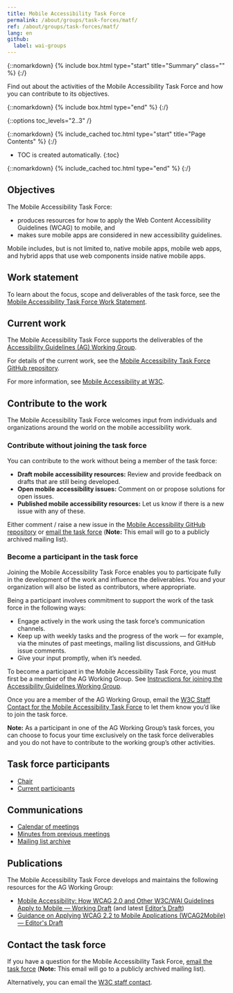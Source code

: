 ```yaml
---
title: Mobile Accessibility Task Force
permalink: /about/groups/task-forces/matf/
ref: /about/groups/task-forces/matf/
lang: en
github:
  label: wai-groups
---
```


{::nomarkdown}
{% include box.html type="start" title="Summary" class="" %}
{:/}

Find out about the activities of the Mobile Accessibility Task Force and how you can contribute to its objectives.

{::nomarkdown}
{% include box.html type="end" %}
{:/}

{::options toc_levels="2..3" /}

{::nomarkdown}
{% include_cached toc.html type="start" title="Page Contents" %}
{:/}

-   TOC is created automatically.
{:toc}

{::nomarkdown}
{% include_cached toc.html type="end" %}
{:/}

## Objectives

The Mobile Accessibility Task Force:

- produces resources for how to apply the Web Content Accessibility Guidelines (WCAG) to mobile, and 
- makes sure mobile apps are considered in new accessibility guidelines.

Mobile includes, but is not limited to, native mobile apps, mobile web apps, and hybrid apps that use web components inside native mobile apps.

## Work statement

To learn about the focus, scope and deliverables of the task force, see the [Mobile Accessibility Task Force Work Statement](/about/groups/task-forces/matf/work-statement/).

## Current work

The Mobile Accessibility Task Force supports the deliverables of the [Accessibility Guidelines (AG) Working Group](/about/groups/agwg/).

For details of the current work, see the [Mobile Accessibility Task Force GitHub repository](https://github.com/w3c/matf/issues).

For more information, see [Mobile Accessibility at W3C](/standards-guidelines/mobile/).

## Contribute to the work

The Mobile Accessibility Task Force welcomes input from individuals and organizations around the world on the mobile accessibility work.

### Contribute without joining the task force

You can contribute to the work without being a member of the task force:

- **Draft mobile accessibility resources:** Review and provide feedback on drafts that are still being developed.
- **Open mobile accessibility issues:** Comment on or propose solutions for open issues.
- **Published mobile accessibility resources:** Let us know if there is a new issue with any of these.

Either comment / raise a new issue in the [Mobile Accessibility GitHub repository](https://github.com/w3c/matf/issues) or [email the task force](mailto:public-mobile-a11y-tf@w3.org) (<strong>Note:</strong> This email will go to a publicly archived mailing list).

### Become a participant in the task force

Joining the Mobile Accessibility Task Force enables you to participate fully in the development of the work and influence the deliverables. You and your organization will also be listed as contributors, where appropriate.

Being a participant involves commitment to support the work of the task force in the following ways:

* Engage actively in the work using the task force’s communication channels.
* Keep up with weekly tasks and the progress of the work &mdash; for example, via the minutes of past meetings, mailing list discussions, and GitHub issue comments.
* Give your input promptly, when it’s needed.

To become a participant in the Mobile Accessibility Task Force, you must first be a member of the AG Working Group. See [Instructions for joining the Accessibility Guidelines Working Group](https://www.w3.org/groups/wg/ag/instructions/).

Once you are a member of the AG Working Group, email the [W3C Staff Contact for the Mobile Accessibility Task Force](https://www.w3.org/groups/tf/mobile-a11y-tf/participants/#staff) to let them know you’d like to join the task force.

**Note:** As a participant in one of the AG Working Group’s task forces, you can choose to focus your time exclusively on the task force deliverables and you do not have to contribute to the working group’s other activities.

## Task force participants

* [Chair](https://www.w3.org/groups/tf/mobile-a11y-tf/participants/#chairs)
* [Current participants](https://www.w3.org/groups/tf/mobile-a11y-tf/participants/#participants)

## Communications

* [Calendar of meetings](https://www.w3.org/groups/tf/mobile-a11y-tf/calendar/)
* [Minutes from previous meetings](/about/groups/task-forces/matf/minutes/)
* [Mailing list archive](https://lists.w3.org/Archives/Public/public-mobile-a11y-tf/)

## Publications

The Mobile Accessibility Task Force develops and maintains the following resources for the AG Working Group:

* [Mobile Accessibility: How WCAG 2.0 and Other W3C/WAI Guidelines Apply to Mobile &mdash; Working Draft](https://www.w3.org/TR/mobile-accessibility-mapping/) (and latest [Editor’s Draft](https://w3c.github.io/Mobile-A11y-TF-Note/))
* [Guidance on Applying WCAG 2.2 to Mobile Applications (WCAG2Mobile) &mdash; Editor's Draft](https://w3c.github.io/matf/)

## Contact the task force

If you have a question for the Mobile Accessibility Task Force, [email the task force](mailto:public-mobile-a11y-tf@w3.org) (<strong>Note:</strong> This email will go to a publicly archived mailing list).

Alternatively, you can email the [W3C staff contact](https://www.w3.org/groups/tf/mobile-a11y-tf/participants/#staff).
